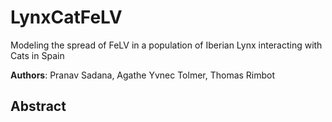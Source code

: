 # LynxCatFeLV
Modeling the spread of FeLV in a population  of Iberian Lynx interacting with Cats in Spain

**Authors**: Pranav Sadana, Agathe Yvnec Tolmer, Thomas Rimbot

## Abstract
